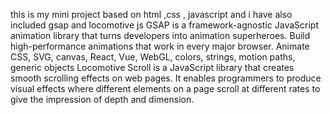 this is my mini project based on html ,css , javascript and i have also included gsap and locomotive js 
GSAP is a framework-agnostic JavaScript animation library that turns developers into animation superheroes. Build high-performance animations that work in every major browser. Animate CSS, SVG, canvas, React, Vue, WebGL, colors, strings, motion paths, generic objects
Locomotive Scroll is a JavaScript library that creates smooth scrolling effects on web pages. It enables programmers to produce visual effects where different elements on a page scroll at different rates to give the impression of depth and dimension.
